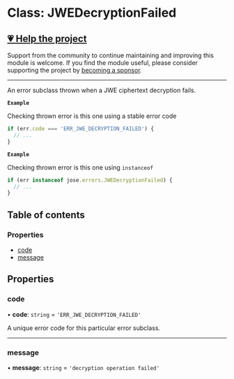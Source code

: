 # Class: JWEDecryptionFailed

## [💗 Help the project](https://github.com/sponsors/panva)

Support from the community to continue maintaining and improving this module is welcome. If you find the module useful, please consider supporting the project by [becoming a sponsor](https://github.com/sponsors/panva).

---

An error subclass thrown when a JWE ciphertext decryption fails.

**`Example`**

Checking thrown error is this one using a stable error code

```js
if (err.code === 'ERR_JWE_DECRYPTION_FAILED') {
  // ...
}
```

**`Example`**

Checking thrown error is this one using `instanceof`

```js
if (err instanceof jose.errors.JWEDecryptionFailed) {
  // ...
}
```

## Table of contents

### Properties

- [code](util_errors.JWEDecryptionFailed.md#code)
- [message](util_errors.JWEDecryptionFailed.md#message)

## Properties

### code

• **code**: `string` = `'ERR_JWE_DECRYPTION_FAILED'`

A unique error code for this particular error subclass.

___

### message

• **message**: `string` = `'decryption operation failed'`
